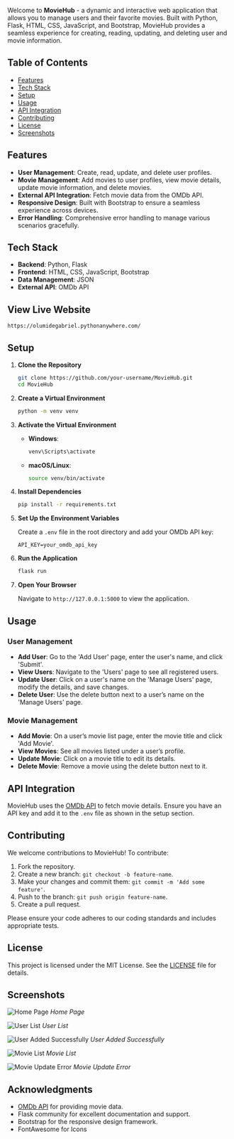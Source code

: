 Welcome to **MovieHub** - a dynamic and interactive web application that allows you to manage users and their favorite movies. Built with Python, Flask, HTML, CSS, JavaScript, and Bootstrap, MovieHub provides a seamless experience for creating, reading, updating, and deleting user and movie information.

## Table of Contents
- [Features](#features)
- [Tech Stack](#tech-stack)
- [Setup](#setup)
- [Usage](#usage)
- [API Integration](#api-integration)
- [Contributing](#contributing)
- [License](#license)
- [Screenshots](#screenshots)

## Features

- **User Management**: Create, read, update, and delete user profiles.
- **Movie Management**: Add movies to user profiles, view movie details, update movie information, and delete movies.
- **External API Integration**: Fetch movie data from the OMDb API.
- **Responsive Design**: Built with Bootstrap to ensure a seamless experience across devices.
- **Error Handling**: Comprehensive error handling to manage various scenarios gracefully.

## Tech Stack

- **Backend**: Python, Flask
- **Frontend**: HTML, CSS, JavaScript, Bootstrap
- **Data Management**: JSON
- **External API**: OMDb API

## View Live Website


   ```Link
   https://olumidegabriel.pythonanywhere.com/
   ```

## Setup

1. **Clone the Repository**

   ```bash
   git clone https://github.com/your-username/MovieHub.git
   cd MovieHub
   ```

2. **Create a Virtual Environment**

   ```bash
   python -m venv venv
   ```

3. **Activate the Virtual Environment**

   - **Windows**:

     ```bash
     venv\Scripts\activate
     ```

   - **macOS/Linux**:

     ```bash
     source venv/bin/activate
     ```

4. **Install Dependencies**

   ```bash
   pip install -r requirements.txt
   ```

5. **Set Up the Environment Variables**

   Create a `.env` file in the root directory and add your OMDb API key:

   ```env
   API_KEY=your_omdb_api_key
   ```

6. **Run the Application**

   ```bash
   flask run
   ```

7. **Open Your Browser**

   Navigate to `http://127.0.0.1:5000` to view the application.

## Usage

### User Management

- **Add User**: Go to the 'Add User' page, enter the user's name, and click 'Submit'.
- **View Users**: Navigate to the 'Users' page to see all registered users.
- **Update User**: Click on a user's name on the 'Manage Users' page, modify the details, and save changes.
- **Delete User**: Use the delete button next to a user’s name on the 'Manage Users' page.

### Movie Management

- **Add Movie**: On a user’s movie list page, enter the movie title and click 'Add Movie'.
- **View Movies**: See all movies listed under a user’s profile.
- **Update Movie**: Click on a movie title to edit its details.
- **Delete Movie**: Remove a movie using the delete button next to it.

## API Integration

MovieHub uses the [OMDb API](http://www.omdbapi.com/) to fetch movie details. Ensure you have an API key and add it to the `.env` file as shown in the setup section.

## Contributing

We welcome contributions to MovieHub! To contribute:

1. Fork the repository.
2. Create a new branch: `git checkout -b feature-name`.
3. Make your changes and commit them: `git commit -m 'Add some feature'`.
4. Push to the branch: `git push origin feature-name`.
5. Create a pull request.

Please ensure your code adheres to our coding standards and includes appropriate tests.

## License

This project is licensed under the MIT License. See the [LICENSE](LICENSE) file for details.

## Screenshots

![Home Page](static/uploads/screenshots/home.png)
*Home Page*

![User List](static/uploads/screenshots/users.png)
*User List*

![User Added Successfully](static/uploads/screenshots/success.png)
*User Added Successfully*

![Movie List](static/uploads/screenshots/movies.png)
*Movie List*

![Movie Update Error](static/uploads/screenshots/movie-error.png)
*Movie Update Error*

## Acknowledgments

- [OMDb API](http://www.omdbapi.com/) for providing movie data.
- Flask community for excellent documentation and support.
- Bootstrap for the responsive design framework.
- FontAwesome for Icons
